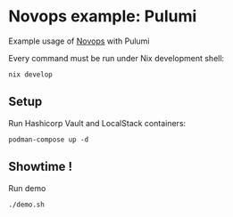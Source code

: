# Novops example: Pulumi

Example usage of [Novops](https://github.com/PierreBeucher/novops) with Pulumi

Every command must be run under Nix development shell:

```
nix develop
```

## Setup

Run Hashicorp Vault and LocalStack containers:

```
podman-compose up -d
```

## Showtime !

Run demo

```
./demo.sh
```